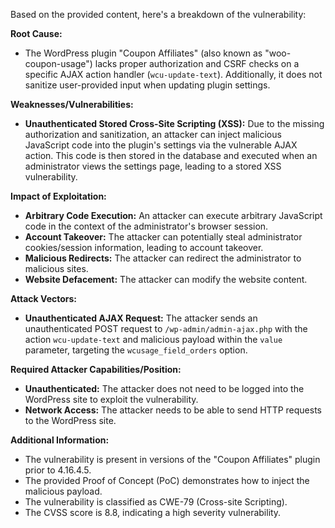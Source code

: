 Based on the provided content, here's a breakdown of the vulnerability:

**Root Cause:**

*   The WordPress plugin "Coupon Affiliates" (also known as "woo-coupon-usage") lacks proper authorization and CSRF checks on a specific AJAX action handler (`wcu-update-text`). Additionally, it does not sanitize user-provided input when updating plugin settings.

**Weaknesses/Vulnerabilities:**

*   **Unauthenticated Stored Cross-Site Scripting (XSS):** Due to the missing authorization and sanitization, an attacker can inject malicious JavaScript code into the plugin's settings via the vulnerable AJAX action. This code is then stored in the database and executed when an administrator views the settings page, leading to a stored XSS vulnerability.

**Impact of Exploitation:**

*   **Arbitrary Code Execution:** An attacker can execute arbitrary JavaScript code in the context of the administrator's browser session.
*   **Account Takeover:** The attacker can potentially steal administrator cookies/session information, leading to account takeover.
*   **Malicious Redirects:** The attacker can redirect the administrator to malicious sites.
*   **Website Defacement:** The attacker can modify the website content.

**Attack Vectors:**

*   **Unauthenticated AJAX Request:** The attacker sends an unauthenticated POST request to `/wp-admin/admin-ajax.php` with the action `wcu-update-text` and malicious payload within the `value` parameter, targeting the `wcusage_field_orders` option.

**Required Attacker Capabilities/Position:**

*   **Unauthenticated:** The attacker does not need to be logged into the WordPress site to exploit the vulnerability.
*   **Network Access:** The attacker needs to be able to send HTTP requests to the WordPress site.

**Additional Information:**

*   The vulnerability is present in versions of the "Coupon Affiliates" plugin prior to 4.16.4.5.
*   The provided Proof of Concept (PoC) demonstrates how to inject the malicious payload.
*   The vulnerability is classified as CWE-79 (Cross-site Scripting).
*   The CVSS score is 8.8, indicating a high severity vulnerability.